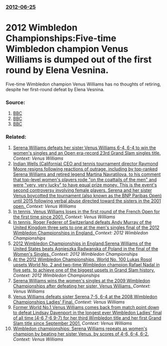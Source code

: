 ### [2012-06-25](/news/2012/06/25/index.md)

# 2012 Wimbledon Championships:Five-time Wimbledon champion Venus Williams is dumped out of the first round by Elena Vesnina. 

Five-time Wimbledon champion Venus Williams has no thoughts of retiring, despite her first-round defeat by Elena Vesnina.


### Source:

1. [BBC](http://www.bbc.co.uk/sport/0/tennis/18572791)
2. [BBC](http://www.bbc.co.uk/sport/0/tennis/18582314)
3. [BBC](http://www.bbc.co.uk/sport/0/tennis/18582668)

### Related:

1. [Serena Williams defeats her sister Venus Williams 6-4, 6-4 to win the women's singles and an Open era-record 23rd Grand Slam singles title. ](/news/2017/01/28/serena-williams-defeats-her-sister-venus-williams-6-4-6-4-to-win-the-women-s-singles-and-an-open-era-record-23rd-grand-slam-singles-title.md) _Context: Venus Williams_
2. [Indian Wells (California)  CEO and tennis tournament director Raymond Moore resigns following reactions of outrage, including by top-ranked Serena Williams and retired legend Martina Navratilova, to his comment that top-level women's players rode "on the coattails of the men" and were "very, very lucky" to have equal prize money. This is the event's second controversy involving female players. Serena and her sister Venus boycotted the tournament (also known as the BNP Paribas Open) until 2015 following verbal abuse directed toward the sisters in the 2001 open. ](/news/2016/03/22/indian-wells-california-ceo-and-tennis-tournament-director-raymond-moore-resigns-following-reactions-of-outrage-including-by-top-ranked.md) _Context: Venus Williams_
3. [In tennis, Venus Williams loses in the first round of the French Open for the first time since 2001. ](/news/2013/05/26/in-tennis-venus-williams-loses-in-the-first-round-of-the-french-open-for-the-first-time-since-2001.md) _Context: Venus Williams_
4. [In tennis, Roger Federer of Switzerland defeats Andy Murray of the United Kingdom three sets to one at the men's singles final of the 2012 Wimbledon Championships in England. ](/news/2012/07/8/in-tennis-roger-federer-of-switzerland-defeats-andy-murray-of-the-united-kingdom-three-sets-to-one-at-the-men-s-singles-final-of-the-2012-w.md) _Context: 2012 Wimbledon Championships_
5. [2012 Wimbledon Championships in England:Serena Williams of the United States beats Agnieszka Radwanska of Poland in the final of the Women's Singles. ](/news/2012/07/7/2012-wimbledon-championships-in-england-pserena-williams-of-the-united-states-beats-agnieszka-radwaaska-of-poland-in-the-final-of-the-women.md) _Context: 2012 Wimbledon Championships_
6. [At the 2012 Wimbledon Championships, World No. 100 Lukas Rosol upsets World No. 2 and two-time Wimbledon champion Rafael Nadal in five sets, to achieve one of the biggest upsets in Grand Slam history. ](/news/2012/06/28/at-the-2012-wimbledon-championships-world-no-100-luka-a-rosol-upsets-world-no-2-and-two-time-wimbledon-champion-rafael-nadal-in-five-set.md) _Context: 2012 Wimbledon Championships_
7. [ Serena Williams wins the women's singles at the 2009 Wimbledon Championships after defeating her sister, Venus Williams. ](/news/2009/07/4/serena-williams-wins-the-women-s-singles-at-the-2009-wimbledon-championships-after-defeating-her-sister-venus-williams.md) _Context: Venus Williams_
8. [ Venus Williams defeats sister Serena 7-5, 6-4 at the 2008 Wimbledon Championships Ladies' Final. ](/news/2008/07/5/venus-williams-defeats-sister-serena-7-5-6-4-at-the-2008-wimbledon-championships-ladies-final.md) _Context: Venus Williams_
9. [ Former World No.1 Venus Williams comes back from match point down to defeat Lindsay Davenport in the longest ever Wimbledon Ladies' final of all time (4-6 7-6 9-7) for her third Wimbledon title and her first Grand Slam title since September 2001.](/news/2005/07/2/former-world-no-1-venus-williams-comes-back-from-match-point-down-to-defeat-lindsay-davenport-in-the-longest-ever-wimbledon-ladies-final-o.md) _Context: Venus Williams_
10. [ Wimbledon championships: Serena Williams repeats as women's champion by beating her sister Venus, by scores of 4-6, 6-4, 6-2.](/news/2003/07/5/wimbledon-championships-serena-williams-repeats-as-women-s-champion-by-beating-her-sister-venus-by-scores-of-4a6-6a4-6a2.md) _Context: Venus Williams_
